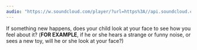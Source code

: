 ```yaml
---
audio: "https://w.soundcloud.com/player/?url=https%3A//api.soundcloud.com/tracks/1405643431%3Fsecret_token%3Ds-CHUE7VPZ3sQ&color=%23ff5500&auto_play=true&hide_related=false&show_comments=true&show_user=true&show_reposts=false&show_teaser=true&visual=true"
---
```


If something new happens, does your child look at your face to see how you feel about it? (<strong>FOR EXAMPLE</strong>, if he or she hears a strange or funny noise, or sees a new toy, will he or she look at your face?)